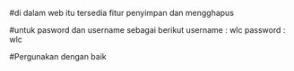 #di dalam web itu tersedia fitur penyimpan
dan mengghapus 

#untuk pasword dan username sebagai berikut 
username : wlc
password : wlc

#Pergunakan dengan baik 
